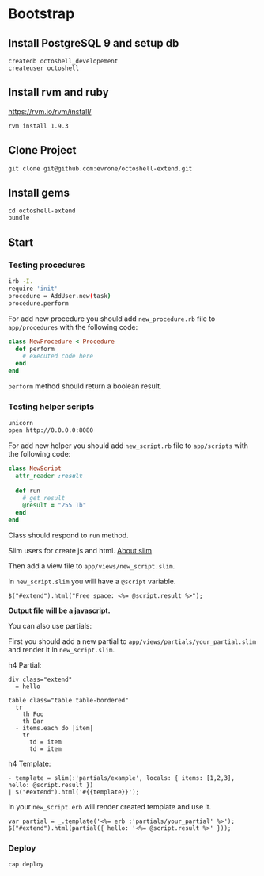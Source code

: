 # Bootstrap

## Install PostgreSQL 9 and setup db

~~~
createdb octoshell_developement
createuser octoshell
~~~

## Install rvm and ruby

<https://rvm.io/rvm/install/>

~~~
rvm install 1.9.3
~~~

## Clone Project

~~~
git clone git@github.com:evrone/octoshell-extend.git
~~~

## Install gems

~~~
cd octoshell-extend
bundle
~~~

## Start

### Testing procedures

~~~bash
irb -I.
require 'init'
procedure = AddUser.new(task)
procedure.perform 
~~~

For add new procedure you should add `new_procedure.rb` file to `app/procedures` with the following code:

~~~ruby
class NewProcedure < Procedure
  def perform
    # executed code here
  end
end
~~~

`perform` method should return a boolean result.

### Testing helper scripts

~~~bash
unicorn
open http://0.0.0.0:8080
~~~

For add new helper you should add `new_script.rb` file to `app/scripts` with the following code:

~~~ruby
class NewScript
  attr_reader :result
  
  def run
    # get result
    @result = "255 Tb"
  end
end
~~~

Class should respond to `run` method.

Slim users for create js and html. [About slim](http://slim-lang.com)

Then add a view file to `app/views/new_script.slim`.

In `new_script.slim` you will have a `@script` variable.

~~~erb
$("#extend").html("Free space: <%= @script.result %>");
~~~

**Output file will be a javascript.**

You can also use partials:

First you should add a new partial to `app/views/partials/your_partial.slim` and render it in `new_script.slim`.

h4 Partial:

~~~slim
div class="extend"
  = hello

table class="table table-bordered"
  tr
    th Foo
    th Bar
  - items.each do |item|
    tr
      td = item
      td = item
~~~

h4 Template:

~~~slim
- template = slim(:'partials/example', locals: { items: [1,2,3], hello: @script.result })
| $("#extend").html('#{{template}}');
~~~

In your `new_script.erb` will render created template and use it.

~~~erb
var partial = _.template('<%= erb :'partials/your_partial' %>');
$("#extend").html(partial({ hello: '<%= @script.result %>' }));
~~~

### Deploy

~~~bash
cap deploy
~~~
